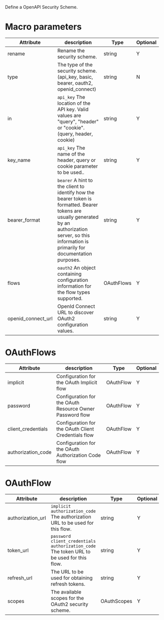 Define a OpenAPI Security Scheme.

# Macro parameters

| Attribute     | description               | Type     | Optional |
|---------------|---------------------------|----------|----------|
| rename        | Rename the security scheme. | string   | Y      |
| type          | The type of the security scheme. (api_key, basic, bearer, oauth2, openid_connect)       | string | N |
| in            | `api_key` The location of the API key. Valid values are "query", "header" or "cookie". (query, header, cookie) | string | Y |
| key_name      | `api_key` The name of the header, query or cookie parameter to be used..               | string | Y |
| bearer_format | `bearer` A hint to the client to identify how the bearer token is formatted. Bearer tokens are usually generated by an authorization server, so this information is primarily for documentation purposes.              | string | Y |
| flows         | `oauth2` An object containing configuration information for the flow types supported.               | OAuthFlows | Y |
| openid_connect_url | OpenId Connect URL to discover OAuth2 configuration values. | string | Y |

# OAuthFlows

| Attribute     | description               | Type     | Optional |
|---------------|---------------------------|----------|----------|
| implicit      | Configuration for the OAuth Implicit flow | OAuthFlow | Y |
| password      | Configuration for the OAuth Resource Owner Password flow | OAuthFlow | Y |
| client_credentials      | Configuration for the OAuth Client Credentials flow | OAuthFlow | Y |
| authorization_code      | Configuration for the OAuth Authorization Code flow | OAuthFlow | Y |

# OAuthFlow

| Attribute     | description               | Type     | Optional |
|---------------|---------------------------|----------|----------|
| authorization_url | `implicit` `authorization_code` The authorization URL to be used for this flow. | string | Y |
| token_url         | `password` `client_credentials` `authorization_code` The token URL to be used for this flow. | string | Y |
| refresh_url       | The URL to be used for obtaining refresh tokens. | string | Y |
| scopes            | The available scopes for the OAuth2 security scheme. | OAuthScopes | Y |

